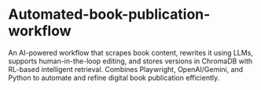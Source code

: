 # Automated-book-publication-workflow
An AI-powered workflow that scrapes book content, rewrites it using LLMs, supports human-in-the-loop editing, and stores versions in ChromaDB with RL-based intelligent retrieval. Combines Playwright, OpenAI/Gemini, and Python to automate and refine digital book publication efficiently.
